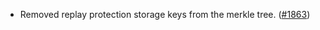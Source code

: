 - Removed replay protection storage keys from the merkle tree.
  ([\#1863](https://github.com/anoma/namada/pull/1863))